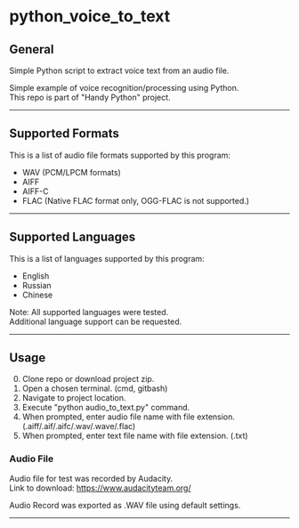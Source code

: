 # python_voice_to_text

## General
Simple Python script to extract voice text from an audio file. <br />

Simple example of voice recognition/processing using Python. <br />
This repo is part of "Handy Python" project. <br />

---
## Supported Formats
This is a list of audio file formats supported by this program: <br />
- WAV (PCM/LPCM formats) <br />
- AIFF <br />
- AIFF-C <br />
- FLAC (Native FLAC format only, OGG-FLAC is not supported.) <br />

---
## Supported Languages
This is a list of languages supported by this program: <br />
- English <br />
- Russian <br />
- Chinese <br />

Note: All supported languages were tested. <br />
Additional language support can be requested. <br />

---
## Usage
0. Clone repo or download project zip. <br />
1. Open a chosen terminal. (cmd, gitbash) <br />
2. Navigate to project location. <br />
3. Execute "python audio_to_text.py" command. <br />
4. When prompted, enter audio file name with file extension. (.aiff/.aif/.aifc/.wav/.wave/.flac) <br />
5. When prompted, enter text file name with file extension. (.txt) <br />

### Audio File 
Audio file for test was recorded by Audacity. <br />
Link to download: https://www.audacityteam.org/ <br />

Audio Record was exported as .WAV file using default settings. <br />

---